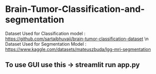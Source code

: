# Brain-Tumor-Classification-and-segmentation

Dataset Used for Classification model : https://github.com/sartajbhuvaji/brain-tumor-classification-dataset \n
Dataset Used for Segmentation Model   : https://www.kaggle.com/datasets/mateuszbuda/lgg-mri-segmentation

## To use GUI use this -> streamlit run app.py

